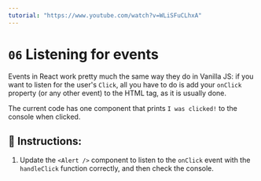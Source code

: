```yaml
---
tutorial: "https://www.youtube.com/watch?v=WLiSFuCLhxA"
---
```


# `06` Listening for events

Events in React work pretty much the same way they do in Vanilla JS: if you want to listen for the user's `Click`, all you have to do is add your `onClick` property (or any other event) to the HTML tag, as it is usually done.

The current code has one component that prints `I was clicked!` to the console when clicked.

## 📝 Instructions:

1. Update the `<Alert />` component to listen to the `onClick` event with the `handleClick` function correctly, and then check the console.


